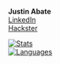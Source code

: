 **Justin Abate**<br/>
[LinkedIn](https://linkedin.com/in/justinabate/)<br/>
[Hackster](https://www.hackster.io/j-abate/)

<!-- via https://awesomeopensource.com/project/anuraghazra/github-readme-stats/ -->
[![Stats](https://github-readme-stats.vercel.app/api/?username=justinabate&showicons=true&custom_title=GitHub%20Stats&hide=stars,prs&include_all_commits=true&count_private=true)]()<br/>
[![Languages](https://github-readme-stats.vercel.app/api/top-langs/?username=justinabate&layout=compact&langs_count=8&hide=tcl&card_width=445&custom_title=Language%20Distribution)]()

